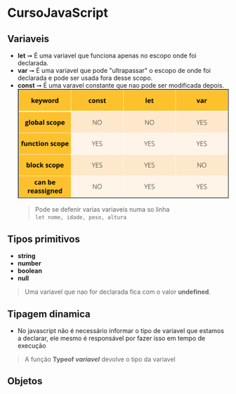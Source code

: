# CursoJavaScript

## Variaveis
* **let**  ➞ É uma variavel que funciona apenas no escopo onde foi declarada.
* **var**  ➞ É uma variavel que pode "ultrapassar" o escopo de onde foi declarada e pode ser usada fora desse scopo.
* **const** ➞ É uma varavel constante que nao pode ser modificada depois.
![](\images\const-vs-let-vs-var.png)
    >Pode se defenir varias variaveis numa so linha <br>
    ```let nome, idade, peso, altura```

## Tipos primitivos
* **string**
* **number**
* **boolean**
* **null**
>Uma variavel que nao for declarada fica com o valor __undefined__.

## Tipagem dinamica
* No javascript não é necessário informar o tipo de variavel que estamos a declarar, ele mesmo é responsável por fazer isso em tempo de execução
>A função __Typeof *variavel*__ devolve o tipo da variavel

## Objetos
